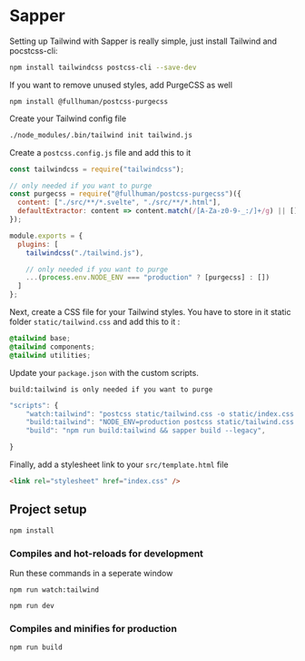 # Sapper

Setting up Tailwind with Sapper is really simple, just install Tailwind and pocstcss-cli:

```sh
npm install tailwindcss postcss-cli --save-dev
```

If you want to remove unused styles, add PurgeCSS as well

```
npm install @fullhuman/postcss-purgecss
```

Create your Tailwind config file

```sh
./node_modules/.bin/tailwind init tailwind.js
```

Create a `postcss.config.js` file and add this to it

```js
const tailwindcss = require("tailwindcss");

// only needed if you want to purge
const purgecss = require("@fullhuman/postcss-purgecss")({
  content: ["./src/**/*.svelte", "./src/**/*.html"],
  defaultExtractor: content => content.match(/[A-Za-z0-9-_:/]+/g) || []
});

module.exports = {
  plugins: [
    tailwindcss("./tailwind.js"),

    // only needed if you want to purge
    ...(process.env.NODE_ENV === "production" ? [purgecss] : [])
  ]
};
```

Next, create a CSS file for your Tailwind styles. You have to store in it static folder `static/tailwind.css` and add this to it :

```css
@tailwind base;
@tailwind components;
@tailwind utilities;
```

Update your `package.json` with the custom scripts.

`build:tailwind is only needed if you want to purge`

```js
"scripts": {
    "watch:tailwind": "postcss static/tailwind.css -o static/index.css -w",
    "build:tailwind": "NODE_ENV=production postcss static/tailwind.css -o static/index.css" ,
    "build": "npm run build:tailwind && sapper build --legacy",

}
```

Finally, add a stylesheet link to your `src/template.html` file

```html
<link rel="stylesheet" href="index.css" />
```

## Project setup

```
npm install
```

### Compiles and hot-reloads for development

Run these commands in a seperate window

```
npm run watch:tailwind
```

```
npm run dev
```

### Compiles and minifies for production

```
npm run build
```
